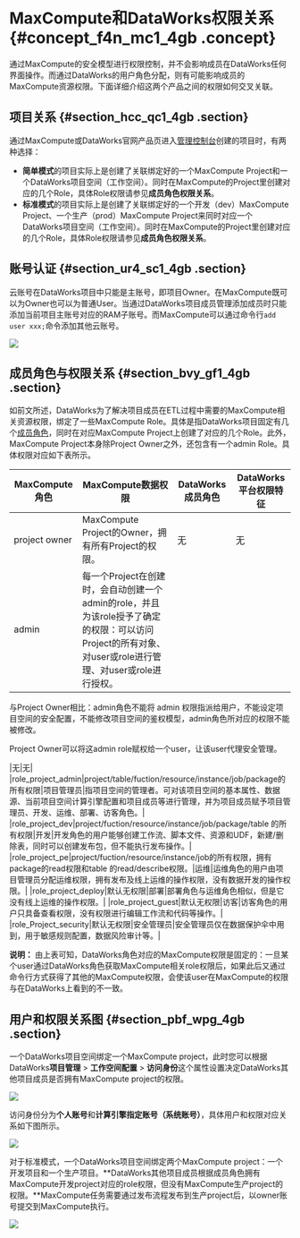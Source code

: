 # MaxCompute和DataWorks权限关系 {#concept_f4n_mc1_4gb .concept}

通过MaxCompute的安全模型进行权限控制，并不会影响成员在DataWorks任何界面操作。而通过DataWorks的用户角色分配，则有可能影响成员的MaxCompute资源权限。下面详细介绍这两个产品之间的权限如何交叉关联。

## 项目关系 {#section_hcc_qc1_4gb .section}

通过MaxCompute或DataWorks官网产品页进入[管理控制台](../../../../intl.zh-CN/使用指南/管理控制台/管理控制台概览.md#)创建的项目时，有两种选择：

-   **简单模式**的项目实际上是创建了关联绑定好的一个MaxCompute Project和一个DataWorks项目空间（工作空间）。同时在MaxCompute的Project里创建对应的几个Role，具体Role权限请参见**成员角色权限关系**。
-   **标准模式**的项目实际上是创建了关联绑定好的一个开发（dev）MaxCompute Project、一个生产（prod）MaxCompute Project来同时对应一个DataWorks项目空间（工作空间）。同时在MaxCompute的Project里创建对应的几个Role，具体Role权限请参见**成员角色权限关系**。

## 账号认证 {#section_ur4_sc1_4gb .section}

云账号在DataWorks项目中只能是主账号，即项目Owner。在MaxCompute既可以为Owner也可以为普通User。当通过DataWorks项目成员管理添加成员时只能添加当前项目主账号对应的RAM子账号。而MaxCompute可以通过命令行`add user xxx;`命令添加其他云账号。

![](http://static-aliyun-doc.oss-cn-hangzhou.aliyuncs.com/assets/img/118689/156292734038006_zh-CN.png)

## 成员角色与权限关系 {#section_bvy_gf1_4gb .section}

如前文所述，DataWorks为了解决项目成员在ETL过程中需要的MaxCompute相关资源权限，绑定了一些MaxCompute Role。具体是指DataWorks项目固定有几个[成员角色](../../../../intl.zh-CN/使用指南/项目管理/成员管理.md#)，同时在对应MaxCompute Project上创建了对应的几个Role。此外，MaxCompute Project本身除Project Owner之外，还包含有一个admin Role。具体权限对应如下表所示。

|MaxCompute角色|MaxCompute数据权限|DataWorks成员角色|DataWorks平台权限特征|
|------------|--------------|-------------|---------------|
|project owner|MaxCompute Project的Owner，拥有所有Project的权限。|无|无|
|admin| 每一个Project在创建时，会自动创建一个admin的role，并且为该role授予了确定的权限：可以访问Project的所有对象、对user或role进行管理、对user或role进行授权。

 与Project Owner相比：admin角色不能将 admin 权限指派给用户，不能设定项目空间的安全配置，不能修改项目空间的鉴权模型，admin角色所对应的权限不能被修改。

 Project Owner可以将这admin role赋权给一个user，让该user代理安全管理。

 |无|无|
|role\_project\_admin|project/table/fuction/resource/instance/job/package的所有权限|项目管理员|指项目空间的管理者。可对该项目空间的基本属性、数据源、当前项目空间计算引擎配置和项目成员等进行管理，并为项目成员赋予项目管理员、开发、运维、部署、访客角色。|
|role\_project\_dev|project/fuction/resource/instance/job/package/table 的所有权限|开发|开发角色的用户能够创建工作流、脚本文件、资源和UDF，新建/删除表，同时可以创建发布包，但不能执行发布操作。|
|role\_project\_pe|project/fuction/resource/instance/job的所有权限，拥有package的read权限和table 的read/describe权限。|运维|运维角色的用户由项目管理员分配运维权限，拥有发布及线上运维的操作权限，没有数据开发的操作权限。|
|role\_project\_deploy|默认无权限|部署|部署角色与运维角色相似，但是它没有线上运维的操作权限。|
|role\_project\_guest|默认无权限|访客|访客角色的用户只具备查看权限，没有权限进行编辑工作流和代码等操作。|
|role\_Project\_security|默认无权限|安全管理员|安全管理员仅在数据保护伞中用到，用于敏感规则配置，数据风险审计等。|

**说明：** 由上表可知，DataWorks角色对应的MaxCompute权限是固定的：一旦某个user通过DataWorks角色获取MaxCompute相关role权限后，如果此后又通过命令行方式获得了其他的MaxCompute权限，会使该user在MaxCompute的权限与在DataWorks上看到的不一致。

## 用户和权限关系图 {#section_pbf_wpg_4gb .section}

一个DataWorks项目空间绑定一个MaxCompute project，此时您可以根据DataWorks**项目管理** \> **工作空间配置** \> **访问身份**这个属性设置决定DataWorks其他项目成员是否拥有MaxCompute project的权限。

![](http://static-aliyun-doc.oss-cn-hangzhou.aliyuncs.com/assets/img/118689/156292734038072_zh-CN.png)

访问身份分为**个人账号**和**计算引擎指定账号（系统账号）**，具体用户和权限对应关系如下图所示。

![](http://static-aliyun-doc.oss-cn-hangzhou.aliyuncs.com/assets/img/118689/156292734038076_zh-CN.png)

对于标准模式，一个DataWorks项目空间绑定两个MaxCompute project：一个开发项目和一个生产项目。**DataWorks其他项目成员根据成员角色拥有MaxCompute开发project对应的role权限，但没有MaxCompute生产project的权限。**MaxCompute任务需要通过发布流程发布到生产project后，以owner账号提交到MaxCompute执行。

![](http://static-aliyun-doc.oss-cn-hangzhou.aliyuncs.com/assets/img/118689/156292734038077_zh-CN.png)

